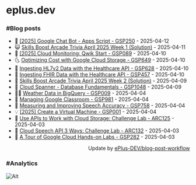 # eplus.dev

### #Blog posts

<!-- BLOG-POST-LIST:START -->
 - 🧰 [[2025] Google Chat Bot - Apps Script - GSP250](https://eplus.dev/2025-google-chat-bot-apps-script-gsp250) - 2025-04-12
 - 😺 [Skills Boost Arcade Trivia April 2025 Week 1 &lpar;Solution&rpar;](https://eplus.dev/skills-boost-arcade-trivia-april-2025-week-1-solution) - 2025-04-11
 - 🗽 [[2025] Cloud Monitoring: Qwik Start - GSP089](https://eplus.dev/2025-cloud-monitoring-qwik-start-gsp089) - 2025-04-10
 - 🌜 [Optimizing Cost with Google Cloud Storage - GSP649](https://eplus.dev/optimizing-cost-with-google-cloud-storage-gsp649) - 2025-04-10
 - 📝 [Ingesting HL7v2 Data with the Healthcare API - GSP628](https://eplus.dev/ingesting-hl7v2-data-with-the-healthcare-api-gsp628) - 2025-04-10
 - 🚀 [Ingesting FHIR Data with the Healthcare API - GSP457](https://eplus.dev/ingesting-fhir-data-with-the-healthcare-api-gsp457) - 2025-04-10
 - 💼 [Skills Boost Arcade Trivia April 2025 Week 2 &lpar;Solution&rpar;](https://eplus.dev/skills-boost-arcade-trivia-april-2025-week-2-solution) - 2025-04-09
 - 🦣 [Cloud Spanner - Database Fundamentals - GSP1048](https://eplus.dev/cloud-spanner-database-fundamentals-gsp1048) - 2025-04-09
 - 👨‍🏫 [Weather Data in BigQuery - GSP009](https://eplus.dev/weather-data-in-bigquery-gsp009) - 2025-04-04
 - 🔭 [Managing Google Classroom - GSP981](https://eplus.dev/managing-google-classroom-gsp981) - 2025-04-04
 - 🤡 [Measuring and Improving Speech Accuracy - GSP758](https://eplus.dev/measuring-and-improving-speech-accuracy-gsp758) - 2025-04-04
 - 💡 [[2025] Create a Virtual Machine - GSP001](https://eplus.dev/2025-create-a-virtual-machine-gsp001) - 2025-04-04
 - 🦣 [Use APIs to Work with Cloud Storage: Challenge Lab - ARC125](https://eplus.dev/use-apis-to-work-with-cloud-storage-challenge-lab-arc125) - 2025-04-03
 - 💪 [Cloud Speech API 3 Ways: Challenge Lab - ARC132](https://eplus.dev/cloud-speech-api-3-ways-challenge-lab-arc132) - 2025-04-03
 - 🤡 [A Tour of Google Cloud Hands-on Labs - GSP282](https://eplus.dev/a-tour-of-google-cloud-hands-on-labs-gsp282) - 2025-04-03<!-- BLOG-POST-LIST:END -->

<div align="right">
  Update by <a target="_blank"
    href="https://github.com/ePlus-DEV/blog-post-workflow">ePlus-DEV/blog-post-workflow</a>
</div>

### #Analytics
![Alt](https://repobeats.axiom.co/api/embed/9990f7cddfbad8d834990b10ccad05f81ac1096f.svg "Repobeats analytics image")
